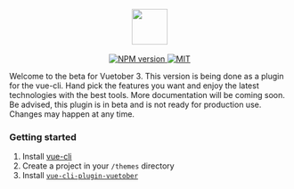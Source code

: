 <p align="center">
    <img height="64px" src="http://i.imgur.com/Ia3H0Ae.png" /><br />
    <br />
    <a href="https://www.npmjs.com/package/vue-cli-plugin-vuetober">
        <img src="https://img.shields.io/npm/v/vue-cli-plugin-vuetober.svg" alt="NPM version" />
    </a>
    <a href="https://github.com/scottbedard/oc-vuetober-theme/blob/master/LICENSE">
        <img src="https://img.shields.io/badge/license-MIT-blue.svg" alt="MIT" />
    </a>
</p>

Welcome to the beta for Vuetober 3. This version is being done as a plugin for the vue-cli. Hand pick the features you want and enjoy the latest technologies with the best tools. More documentation will be coming soon. Be advised, this plugin is in beta and is not ready for production use. Changes may happen at any time.

### Getting started

1. Install [vue-cli](https://cli.vuejs.org/guide/installation.html)
2. Create a project in your `/themes` directory
3. Install [`vue-cli-plugin-vuetober`](https://www.npmjs.com/package/vue-cli-plugin-vuetober)
